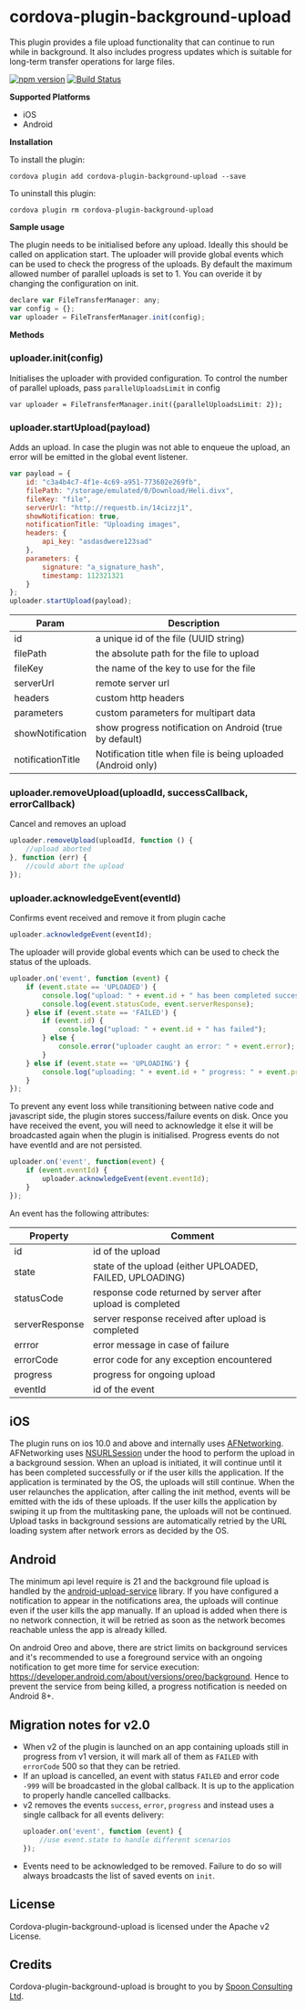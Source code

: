 
# cordova-plugin-background-upload
This plugin provides a file upload functionality that can continue to run while in background. It also includes progress updates which is suitable for long-term transfer operations for large files.

[![npm version](https://badge.fury.io/js/cordova-plugin-background-upload.svg)](https://badge.fury.io/js/cordova-plugin-background-upload)
[![Build Status](https://travis-ci.org/spoonconsulting/cordova-plugin-background-upload.svg?branch=master)](https://travis-ci.org/spoonconsulting/cordova-plugin-background-upload)

**Supported Platforms**
- iOS
- Android


**Installation**

To install the plugin:

```
cordova plugin add cordova-plugin-background-upload --save
```

To uninstall this plugin:
```
cordova plugin rm cordova-plugin-background-upload
```

**Sample usage**

The plugin needs to be initialised before any upload. Ideally this should be called on application start. The uploader will provide global events which can be used to check the progress of the uploads. By default the maximum allowed number of parallel uploads is set to 1. You can overide it by changing the configuration on init.
```javascript
declare var FileTransferManager: any;
var config = {};
var uploader = FileTransferManager.init(config);
```

**Methods** 

### uploader.init(config)
Initialises the uploader with provided configuration. To control the number of parallel uploads, pass `parallelUploadsLimit` in config

`var uploader = FileTransferManager.init({parallelUploadsLimit: 2});`

### uploader.startUpload(payload)
Adds an upload. In case the plugin was not able to enqueue the upload, an error will be emitted in the global event listener.
```javascript
var payload = {
    id: "c3a4b4c7-4f1e-4c69-a951-773602e269fb",
    filePath: "/storage/emulated/0/Download/Heli.divx",
    fileKey: "file",
    serverUrl: "http://requestb.in/14cizzj1",
    showNotification: true,
    notificationTitle: "Uploading images",
    headers: {
        api_key: "asdasdwere123sad"
    },
    parameters: {
        signature: "a_signature_hash",
        timestamp: 112321321
    }
};
uploader.startUpload(payload);
```
Param | Description
-------- | -------
id | a unique id of the file (UUID string)
filePath | the absolute path for the file to upload 
fileKey | the name of the key to use for the file
serverUrl | remote server url
headers | custom http headers
parameters | custom parameters for multipart data
showNotification | show progress notification on Android (true by default)
notificationTitle | Notification title when file is being uploaded (Android only)



### uploader.removeUpload(uploadId, successCallback, errorCallback)
Cancel and removes an upload
```javascript
uploader.removeUpload(uploadId, function () {
    //upload aborted
}, function (err) {
    //could abort the upload
});
```


### uploader.acknowledgeEvent(eventId)
Confirms event received and remove it from plugin cache
```javascript
uploader.acknowledgeEvent(eventId);
```


The uploader will provide global events which can be used to check the status of the uploads.
```javascript
uploader.on('event', function (event) {
    if (event.state == 'UPLOADED') {
        console.log("upload: " + event.id + " has been completed successfully");
        console.log(event.statusCode, event.serverResponse);
    } else if (event.state == 'FAILED') {
        if (event.id) {
            console.log("upload: " + event.id + " has failed");
        } else {
            console.error("uploader caught an error: " + event.error);
        }
    } else if (event.state == 'UPLOADING') {
        console.log("uploading: " + event.id + " progress: " + event.progress + "%");
    }
});

```

To prevent any event loss while transitioning between native code and javascript side, the plugin stores success/failure events on disk. Once you have received the event, you will need to acknowledge it else it will be broadcasted again when the plugin is initialised. Progress events do not have eventId and are not persisted.
```javascript
uploader.on('event', function(event) {
    if (event.eventId) {
        uploader.acknowledgeEvent(event.eventId);
    }
});
```
An event has the following attributes:

Property | Comment
-------- | -------
id | id of the upload
state | state of the upload (either UPLOADED, FAILED, UPLOADING)
statusCode | response code returned by server after upload is completed
serverResponse | server response received after upload is completed
errror | error message in case of failure
errorCode | error code for any exception encountered
progress | progress for ongoing upload
eventId | id of the event


 ## iOS
The plugin runs on ios 10.0 and above and internally uses [AFNetworking](https://github.com/AFNetworking/AFNetworking). AFNetworking uses [NSURLSession](https://developer.apple.com/library/content/documentation/Cocoa/Conceptual/URLLoadingSystem/Articles/UsingNSURLSession.html#//apple_ref/doc/uid/TP40013509-SW44) under the hood to perform the upload in a background session. When an upload is initiated, it will continue until it has been completed successfully or if the user kills the application. If the application is terminated by the OS, the uploads will still continue. When the user relaunches the application, after calling the init method, events will be emitted with the ids of these uploads. If the user kills the application by swiping it up from the multitasking pane, the uploads will not be continued. Upload tasks in background sessions are automatically retried by the URL loading system after network errors as decided by the OS.

## Android
The minimum api level require is 21 and the background file upload is handled by the [android-upload-service](https://github.com/gotev/android-upload-service) library. If you have configured a notification to appear in the notifications area, the uploads will continue even if the user kills the app manually. If an upload is added when there is no network connection, it will be retried as soon as the network becomes reachable unless the app is already killed.

On android Oreo and above, there are strict limits on background services and it's recommended to use a foreground service with an ongoing notification to get more time for service execution: https://developer.android.com/about/versions/oreo/background. Hence to prevent the service from being killed, a progress notification is needed on Android 8+.

## Migration notes for v2.0
- When v2 of the plugin is launched on an app containing uploads still in progress from v1 version, it will mark all of them as `FAILED` with `errorCode` 500 so that they can be retried.
- If an upload is cancelled, an event with status `FAILED` and error code `-999` will be broadcasted in the global callback. It is up to the application to properly handle cancelled callbacks.
- v2 removes the events `success`, `error`, `progress` and instead uses a single callback for all events delivery:
    ```javascript
    uploader.on('event', function (event) {
        //use event.state to handle different scenarios
    });
    ```
- Events need to be acknowledged to be removed. Failure to do so will always broadcasts the list of saved events on `init`.


## License
Cordova-plugin-background-upload is licensed under the Apache v2 License.

## Credits
Cordova-plugin-background-upload is brought to you by [Spoon Consulting Ltd](http://www.spoonconsulting.com/).
